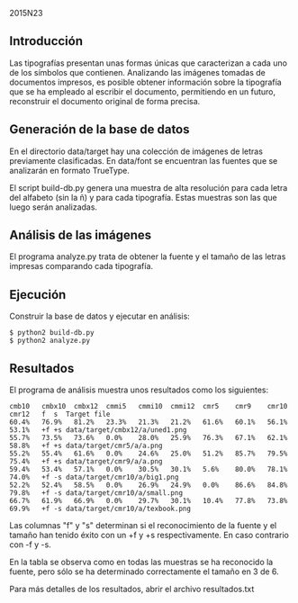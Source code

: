 2015N23

Introducción
------------
Las tipografías presentan unas formas únicas que caracterizan a cada uno de los
símbolos que contienen. Analizando las imágenes tomadas de documentos impresos,
es posible obtener información sobre la tipografía que se ha empleado al
escribir el documento, permitiendo en un futuro, reconstruir el documento
original de forma precisa.

Generación de la base de datos
------------------------------
En el directorio data/target hay una colección de imágenes de letras previamente
clasificadas. En data/font se encuentran las fuentes que se analizarán en
formato TrueType.

El script build-db.py genera una muestra de alta resolución para cada letra del 
alfabeto (sin la ñ) y para cada tipografía. Estas muestras son las que luego 
serán analizadas.

Análisis de las imágenes
------------------------
El programa analyze.py trata de obtener la fuente y el tamaño de las letras 
impresas comparando cada tipografía.


Ejecución
---------
Construir la base de datos y ejecutar en análisis:

	$ python2 build-db.py
	$ python2 analyze.py

Resultados
----------
El programa de análisis muestra unos resultados como los siguientes:

	cmb10	cmbx10	cmbx12	cmmi5	cmmi10	cmmi12	cmr5	cmr9	cmr10	cmr12	f  s  Target file
	60.4%	76.9%	81.2%	23.3%	21.3%	21.2%	61.6%	60.1%	56.1%	53.1%	+f +s data/target/cmbx12/a/uned1.png
	55.7%	73.5%	73.6%	0.0%	28.0%	25.9%	76.3%	67.1%	62.1%	58.8%	+f +s data/target/cmr5/a/a.png
	55.2%	55.4%	61.6%	0.0%	24.6%	25.0%	51.2%	85.7%	79.5%	75.4%	+f +s data/target/cmr9/a/a.png
	59.4%	53.4%	57.1%	0.0%	30.5%	30.1%	5.6%	80.0%	78.1%	74.0%	+f -s data/target/cmr10/a/big1.png
	52.2%	52.4%	58.5%	0.0%	26.9%	24.9%	0.0%	86.6%	84.8%	79.8%	+f -s data/target/cmr10/a/small.png
	66.7%	61.9%	66.9%	0.0%	29.7%	30.1%	10.4%	77.8%	73.8%	69.9%	+f -s data/target/cmr10/a/texbook.png

Las columnas "f" y "s" determinan si el reconocimiento de la fuente y el tamaño
han tenido éxito con un +f y +s respectivamente. En caso contrario con -f y -s.

En la tabla se observa como en todas las muestras se ha reconocido la fuente,
pero sólo se ha determinado correctamente el tamaño en 3 de 6.

Para más detalles de los resultados, abrir el archivo resultados.txt
